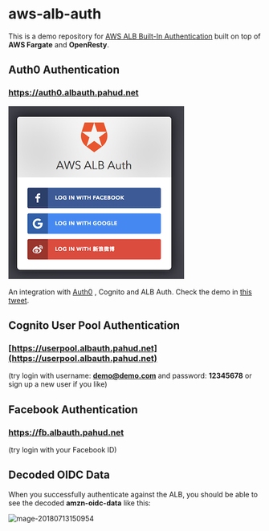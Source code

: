 # aws-alb-auth

This is a demo repository for [AWS ALB Built-In Authentication](https://aws.amazon.com/tw/blogs/aws/built-in-authentication-in-alb/) built on top of **AWS Fargate** and **OpenResty**.



## Auth0 Authentication

### https://auth0.albauth.pahud.net

![mage-20180713150954](./images/aws-alb-auth-auth0-weibo.png)



An integration with [Auth0](https://auth0.com/) , Cognito and ALB Auth. Check the demo in [this tweet](https://twitter.com/pahudnet/status/1022529905576177664).

## Cognito User Pool Authentication

### [https://userpool.albauth.pahud.net](https://userpool.albauth.pahud.net)

(try login with username: **demo@demo.com** and password: **12345678** or sign up a new user if you like)

## Facebook Authentication

### https://fb.albauth.pahud.net

(try login with your Facebook ID)

## Decoded OIDC Data

When you successfully authenticate against the ALB, you should be able to see the decoded **amzn-oidc-data** like this:

![mage-20180713150954](./images/image-201807131509546.png)